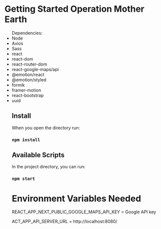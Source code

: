 # Getting Started Operation Mother Earth

<ul>
Dependencies:
<li>Node</li>
<li>Axios</li>
<li>Sass</li>
<li>react</li>
<li>react-dom</li>
<li>react-router-dom</li>
<li>react-google-maps/api</li>
<li>@emotion/react</li>
<li>@emotion/styled</li>
<li>formik</li>
<li>framer-motion</li>
<li>react-bootstrap</li>
<li>uuid</li>

## Install

When you open the directory run:

### `npm install`


## Available Scripts

In the project directory, you can run:

### `npm start`

# Environment Variables Needed
<p>REACT_APP_NEXT_PUBLIC_GOOGLE_MAPS_API_KEY = Google API key</p>
<p>ACT_APP_API_SERVER_URL = http://localhost:8080/</p>

